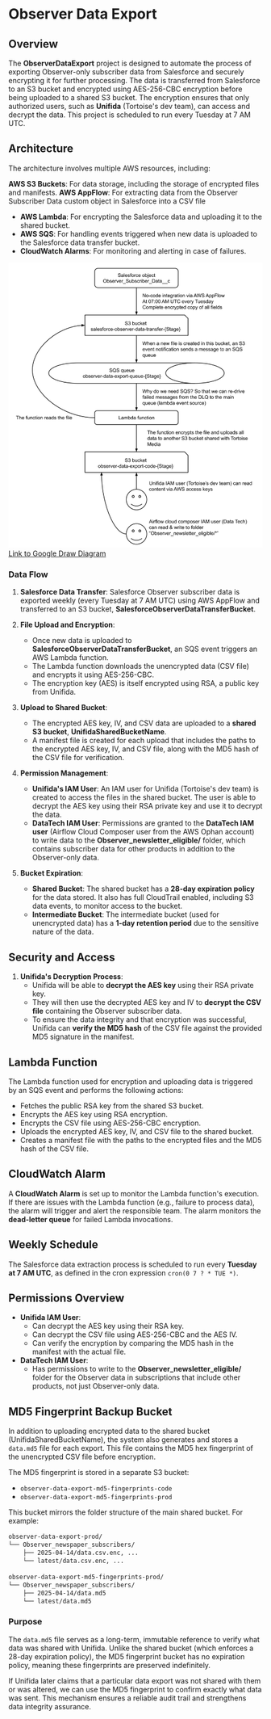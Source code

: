 # Observer Data Export

## Overview

The **ObserverDataExport** project is designed to automate the process of exporting Observer-only subscriber data from Salesforce and securely encrypting it for further processing. The data is transferred from Salesforce to an S3 bucket and encrypted using AES-256-CBC encryption before being uploaded to a shared S3 bucket. The encryption ensures that only authorized users, such as **Unifida** (Tortoise's dev team), can access and decrypt the data. This project is scheduled to run every Tuesday at 7 AM UTC.

## Architecture

The architecture involves multiple AWS resources, including:

**AWS S3 Buckets**: For data storage, including the storage of encrypted files and manifests.
**AWS AppFlow**: For extracting data from the Observer Subscriber Data custom object in Salesforce into a CSV file

- **AWS Lambda**: For encrypting the Salesforce data and uploading it to the shared bucket.
- **AWS SQS**: For handling events triggered when new data is uploaded to the Salesforce data transfer bucket.
- **CloudWatch Alarms**: For monitoring and alerting in case of failures.

![architecture diagram](./docs/architecture-diagram.svg)
[Link to Google Draw Diagram](https://docs.google.com/drawings/d/10A6zS81k6fmk4meViSiY732NbZEKu5wM0R5J2--H5Ys/edit)

### Data Flow

1. **Salesforce Data Transfer**: Salesforce Observer subscriber data is exported weekly (every Tuesday at 7 AM UTC) using AWS AppFlow and transferred to an S3 bucket, **SalesforceObserverDataTransferBucket**.
2. **File Upload and Encryption**:
   - Once new data is uploaded to **SalesforceObserverDataTransferBucket**, an SQS event triggers an AWS Lambda function.
   - The Lambda function downloads the unencrypted data (CSV file) and encrypts it using AES-256-CBC.
   - The encryption key (AES) is itself encrypted using RSA, a public key from Unifida.
3. **Upload to Shared Bucket**:

   - The encrypted AES key, IV, and CSV data are uploaded to a **shared S3 bucket**, **UnifidaSharedBucketName**.
   - A manifest file is created for each upload that includes the paths to the encrypted AES key, IV, and CSV file, along with the MD5 hash of the CSV file for verification.

4. **Permission Management**:
   - **Unifida's IAM User**: An IAM user for Unifida (Tortoise's dev team) is created to access the files in the shared bucket. The user is able to decrypt the AES key using their RSA private key and use it to decrypt the data.
   - **DataTech IAM User**: Permissions are granted to the **DataTech IAM user** (Airflow Cloud Composer user from the AWS Ophan account) to write data to the **Observer_newsletter_eligible/** folder, which contains subscriber data for other products in addition to the Observer-only data.
5. **Bucket Expiration**:
   - **Shared Bucket**: The shared bucket has a **28-day expiration policy** for the data stored. It also has full CloudTrail enabled, including S3 data events, to monitor access to the bucket.
   - **Intermediate Bucket**: The intermediate bucket (used for unencrypted data) has a **1-day retention period** due to the sensitive nature of the data.

## Security and Access

1. **Unifida's Decryption Process**:
   - Unifida will be able to **decrypt the AES key** using their RSA private key.
   - They will then use the decrypted AES key and IV to **decrypt the CSV file** containing the Observer subscriber data.
   - To ensure the data integrity and that encryption was successful, Unifida can **verify the MD5 hash** of the CSV file against the provided MD5 signature in the manifest.

## Lambda Function

The Lambda function used for encryption and uploading data is triggered by an SQS event and performs the following actions:

- Fetches the public RSA key from the shared S3 bucket.
- Encrypts the AES key using RSA encryption.
- Encrypts the CSV file using AES-256-CBC encryption.
- Uploads the encrypted AES key, IV, and CSV file to the shared bucket.
- Creates a manifest file with the paths to the encrypted files and the MD5 hash of the CSV file.

## CloudWatch Alarm

A **CloudWatch Alarm** is set up to monitor the Lambda function's execution. If there are issues with the Lambda function (e.g., failure to process data), the alarm will trigger and alert the responsible team. The alarm monitors the **dead-letter queue** for failed Lambda invocations.

## Weekly Schedule

The Salesforce data extraction process is scheduled to run every **Tuesday at 7 AM UTC**, as defined in the cron expression `cron(0 7 ? * TUE *)`.

## Permissions Overview

- **Unifida IAM User**:
  - Can decrypt the AES key using their RSA key.
  - Can decrypt the CSV file using AES-256-CBC and the AES IV.
  - Can verify the encryption by comparing the MD5 hash in the manifest with the actual file.
- **DataTech IAM User**:
  - Has permissions to write to the **Observer_newsletter_eligible/** folder for the Observer data in subscriptions that include other products, not just Observer-only data.

## MD5 Fingerprint Backup Bucket

In addition to uploading encrypted data to the shared bucket (UnifidaSharedBucketName), the system also generates and stores a `data.md5` file for each export. This file contains the MD5 hex fingerprint of the unencrypted CSV file before encryption.

The MD5 fingerprint is stored in a separate S3 bucket:

- `observer-data-export-md5-fingerprints-code`
- `observer-data-export-md5-fingerprints-prod`

This bucket mirrors the folder structure of the main shared bucket. For example:

```
observer-data-export-prod/
└── Observer_newspaper_subscribers/
    ├── 2025-04-14/data.csv.enc, ...
    └── latest/data.csv.enc, ...

observer-data-export-md5-fingerprints-prod/
└── Observer_newspaper_subscribers/
    ├── 2025-04-14/data.md5
    └── latest/data.md5
```

### Purpose

The `data.md5` file serves as a long-term, immutable reference to verify what data was shared with Unifida. Unlike the shared bucket (which enforces a 28-day expiration policy), the MD5 fingerprint bucket has no expiration policy, meaning these fingerprints are preserved indefinitely.

If Unifida later claims that a particular data export was not shared with them or was altered, we can use the MD5 fingerprint to confirm exactly what data was sent. This mechanism ensures a reliable audit trail and strengthens data integrity assurance.
